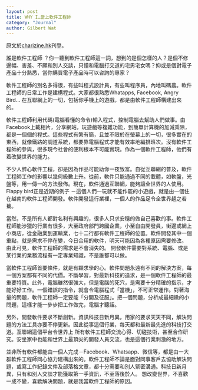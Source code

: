 ```yaml
---
layout: post
title: WHY I…當上軟件工程師
category: "Journal"
author: Gilbert Wat
---
```


原文於[charizine.hk](http://charizine.hk/2014/04/03/why-i-%E7%95%B6%E4%B8%8A%E8%BB%9F%E4%BB%B6%E5%B7%A5%E7%A8%8B%E5%B8%AB/)刋登。

誰是軟件工程師 ？你一聽到軟件工程師這一詞，想到的是個怎樣的人？是個不修邊幅、害羞、不願和別人交談，只懂和電腦打交道的宅男宅女嗎？抑或是個對電子產品十分熟悉，當你購買電子產品時可以咨詢的專家？

軟件工程師的別名多得很，有些叫程式設計員，有些叫程序員，內地叫碼農。軟件工程師的日常工作是建構程式。大家都很熟悉Whatapps, Facebook, Angry Bird... 在互聯網上的一切，包括你手機上的遊戲，都是由軟件工程師構建出來的。

軟件工程師利用代碼(電腦看懂的命令)輸入程式，控制電腦去幫助人們做事。由Facebook上載相片，分享網站，玩遊戲等複雜功能，到簡單計算機的加減乘除，都是一個個的程式。這些程式有繁有簡，且並不限於在螢幕上的一切，很多實在的東西，就像鐵路的調道系統，都要靠電腦程式才能有效率地編排班次。沒有軟件工程師的參與，很多現今社會的便利根本不可能實現。作為一個軟件工程師，他們有着改變世界的能力。

不少人醉心軟件工程，卻是因為作品可能助你一夜致富。自從互聯網的普及，軟件工程師工作的影響以幾何級數上升。從前，軟件只能通過不同的載體，如軟盤，光盤等，用一傳一的方法發佈。現在，軟件通過互聯網，能夠讓全世界的人使用。Flappy bird正是近期的例子 －這個人們一玩就不能作罷的小遊戲，就是由一個住在越南的軟件工程師開發。軟件開發這行業裡，一個人的作品足令全世界趨之若驀。

當然，不是所有人都對名利有興趣的，很多人只求安穩的做自己喜歡的事。軟件工程師能涉獵的行業有很多，大至政府部門跨國企業，小至自由開發員，街邊或網上小商店，從金融業到運輸業，七十二行都有軟件工程師的位置。軟件開發其中一個重點，就是需求不停在變，今日合用的軟件，明天可能因為各種原因需要修改。 由此可見，軟件工程師的需求是不會消失的。 開發軟件需要對系統、電腦、或是某行業的業務流程有一定專業知識，不是誰都可以做。

當軟件工程師首要條件，就是有顆求學的心。軟件問題永遠有不同的解決方案，每一個方案都有不同的代價。不斷學習，對最新科技的追求，是一個軟件工程師的最重要特質。此外，電腦雖然很強大，但是電腦的死穴，是需要十分精確的指示，才能好好工作。一個錯誤的指令，就會令電腦程式「當機」，不可正常運作。對著海量的問題，軟件工程師一定要能「分開及征服」。把一個問題，分析成最細緻的小問題，這樣才能一步步把工作做完，電腦才聽話。

另外，開發軟件要求不斷創新。資訊科技日新月異，用家的要求天天不同，解決問題的方法工具亦要不停更新。因此從事這個行業，每天都和最新最先進的科技打交道。互聯網這個平台令世界上 所有軟件工程師交流心得、切磋技術，甚至合作研究。安坐家中也能和世界上最頂尖的開發人員交流，也是這個行業刺激的地方。

並非所有軟件都能由一個人完成－Facebook、Whatsapp、微信等，都是由一大群軟件工程師同心協力建構出來的。軟件工程師不論是面對同事客戶去協助解決問題，或寫工作紀錄文件及部落格文章，都十分需要和別人緊密溝通。科技日新月異，只有和別人交談才能獲取第一手資訊，不至落後於人。
想改變世界，不喜歡一成不變，喜歡解決問題，就是我當軟件工程師的原因。
